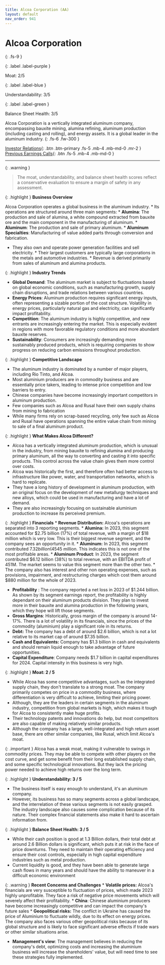 ```yaml
---
title: Alcoa Corporation (AA)
layout: default
nav_order: 941
---
```


# Alcoa Corporation
{: .fs-9 }

{: .label .label-purple }

Moat: 2/5

{: .label .label-blue }

Understandability: 3/5

{: .label .label-green }

Balance Sheet Health: 3/5

Alcoa Corporation is a vertically integrated aluminum company, encompassing bauxite mining, alumina refining, aluminum production (including casting and rolling), and energy assets. It is a global leader in the aluminum industry.
{: .fs-6 .fw-300 }

[Investor Relations](https://www.google.com/search?q=AA+investor+relations){: .btn .btn-primary .fs-5 .mb-4 .mb-md-0 .mr-2 }
[Previous Earnings Calls](https://discountingcashflows.com/company/AA/transcripts/){: .btn .fs-5 .mb-4 .mb-md-0 }

---

{: .warning }
>The moat, understandability, and balance sheet health scores reflect a conservative evaluation to ensure a margin of safety in any assessment.



{: .highlight }
**Business Overview**

Alcoa Corporation operates a global business in the aluminum industry.
    *   Its operations are structured around three main segments:
        *   **Alumina**: The production and sale of alumina, a white compound extracted from bauxite ore and the main component in the manufacturing of aluminum. 
        *   **Aluminum**: The production and sale of primary aluminum.
        *   **Aluminum Specialties**: Manufacturing of value added parts through conversion and fabrication.
   * They also own and operate power generation facilities and sell electricity.
    * Their largest customers are typically large corporations in the metals and automotive industries.
    * Revenue is derived primarily from sales of aluminum and alumina products.

   
   
{: .highlight }
**Industry Trends**
*   **Global Demand**: The aluminum market is subject to fluctuations based on global economic conditions, such as manufacturing growth, supply chain disruptions, and trade relations between various countries.
*   **Energy Prices**: Aluminum production requires significant energy inputs, often representing a sizable portion of the cost structure. Volatility in energy prices, particularly natural gas and electricity, can significantly impact profitability.
*   **Competition**: The aluminum industry is highly competitive, and new entrants are increasingly entering the market. This is especially evident in regions with more favorable regulatory conditions and more abundant bauxite reserves.
*   **Sustainability**: Consumers are increasingly demanding more sustainably produced products, which is requiring companies to show progress on reducing carbon emissions throughout production.

{: .highlight }
**Competitive Landscape**
*   The aluminum industry is dominated by a number of major players, including Rio Tinto, and Alcoa.
*   Most aluminium producers are in commodity business and are essentially price takers, leading to intense price competition and low barriers to entry.
*   Chinese companies have become increasingly important competitors in aluminum production.
*   Few companies such as Alcoa and Rusal have their own supply chains from mining to fabrication
*   While many firms rely on scrap-based recycling, only few such as Alcoa and Rusal have operations spanning the entire value chain from mining to sale of a final aluminum product.

{: .highlight }
**What Makes Alcoa Different?**
*   Alcoa has a vertically integrated aluminum production, which is unusual in the industry, from mining bauxite to refining alumina and producing primary aluminum, all the way to converting and casting it into specific products.  This control across the value chain gives them more control over costs.
*  Alcoa was historically the first, and therefore often had better access to infrastructure like power, water, and transportation networks, which is hard to replicate.  
* They have a long history of development in aluminum production, with an original focus on the development of new metallurgy techniques and new alloys, which could be used in manufacturing and have a lot of demand.
* They are also increasingly focusing on sustainable aluminium production to increase its perceived premium. 

{: .highlight }
**Financials**
    *   **Revenue Distribution:** Alcoa's operations are separated into 3 reporting segments.
        *   **Alumina:** In 2023, this segment accounted for $2.75 billion (17%) of total revenue, with a margin of $18 million which is very low. This is their biggest revenue segment, and the company sees an opportunity in it.
        *   **Aluminum:** In 2023, this segment contributed $7.32 billion (45%) of their revenue. And made a loss of -$45 million. This indicates this is not one of the most profitable areas.
        *   **Aluminum Product**: In 2023, the segment contributed $6.12 billion (38%) to total revenue, with an EBITDA profit of 451M. The market seems to value this segment more than the other two.
        *   The company also has interest and other non operating expenses, such as provisions, impairment, and restructuring charges which cost them around $880 million for the whole of 2023.
   * **Profitability** : The company reported a net loss in 2023 of $1.244 billion. As shown by its segment earnings report, the profitability is highly dependant on their aluminum products division. They plan to invest more in their bauxite and alumina production in the following years, which they hope will lift those segments.
   * **Gross Margins**: Historically, gross margin of the company is around 14-17%. There is a lot of volatility in its financials, since the prices of the commodity (aluminium) play a significant role in its returns. 
   * **Debt:** The company has a debt of around $2.6 billion, which is not a lot relative to its market cap of around $7.35 billion.
   *  **Cash and Equivalents:** Company has $1.3 billion in cash and equivalents and should remain liquid enough to take advantage of future opportunities.
   *  **Capital Expenditure**: Company needs $1.7 billion in capital expenditures for 2024. Capital intensity in this business is very high.

{: .highlight }
**Moat: 2 / 5**

*   While Alcoa has some competitive advantages, such as the integrated supply chain, they don't translate to a strong moat. The company primarily competes on price in a commodity business, where differentiation is very difficult to achieve, limiting their pricing power. 
*   Although, they are the leaders in certain segments in the aluminum industry, competition from global markets is high, which makes it tough for Alcoa to consistently make huge profits.
*  Their technology patents and innovations do help, but most competitors are also capable of making relatively similar products.
* Although the company has a large, well-integrated and high return asset base, there are other similar companies, like Rusal, which limit Alcoa's moat.

{: .important }
Alcoa has a weak moat, making it vulnerable to swings in commodity prices. They may be able to compete with other players on the cost curve, and get some benefit from their long established supply chain, and some specific technological innovations. But they lack the pricing power needed to achieve high returns over the long term.

{: .highlight }
**Understandability: 3 / 5**
*   The business itself is easy enough to understand, it's an aluminum company.
*   However, its business has so many segments across a global landscape, and the interrelation of these various segments is not easily grasped. The industry landscape also causes some complication because of its nature. Their complex financial statements also make it hard to ascertain information from.

{: .highlight }
**Balance Sheet Health: 3 / 5**
* While their cash position is good at 1.3 Billion dollars, their total debt at around 2.6 Billion dollars is significant, which puts it at risk in the face of price downturns. They need to maintain their operating efficiency and ensure their cost controls, especially in high capital expenditure industries such as metal production.
* Current liquidity is good, and they have been able to generate large cash flows in many years and should have the ability to maneuver in a difficult economic environment

{: .warning }
**Recent Concerns and Challenges**
    *   **Volatile prices:** Alcoa's financials are very susceptible to fluctuation of prices, which made 2023 highly unprofitable. They face a risk of negative price movements which will severely affect their profitability.
    *   **China**: Chinese aluminium producers have become increasingly competitive and can impact the company's future sales
    *   **Geopolitical risks:** The conflict in Ukraine has caused the price of Aluminium to fluctuate wildly, due to its effect on energy prices. The company also faces various other geopolitical risks because of its global structure and is likely to face significant adverse effects if trade wars or other similar situations arise.
*   **Management's view**: The management believes in reducing the company's debt, optimizing costs and increasing the aluminium business will increase the shareholders' value, but will need time to see these strategies fully implemented.